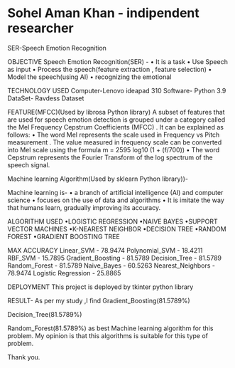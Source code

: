 # Sohel Aman Khan - indipendent researcher
SER-Speech Emotion Recognition
 
OBJECTIVE
Speech Emotion Recognition(SER) -
• It is a task
• Use Speech as input
• Process the speech(feature extraction , 
feature selection)
• Model the speech(using AI)
• recognizing the emotional

TECHNOLOGY USED
Computer-Lenovo ideapad 310
Software- Python 3.9
DataSet- Ravdess Dataset

FEATURE(MFCC)(Used by librosa Python library)
A subset of features that are used for speech emotion detection is grouped under 
a category called the Mel Frequency Cepstrum Coefficients (MFCC) . It can be 
explained as follows:
• The word Mel represents the scale used in Frequency vs Pitch measurement . 
The value measured in frequency scale can be converted into Mel scale using 
the formula m = 2595 log10 (1 + (f/700))
• The word Cepstrum represents the Fourier Transform of the log spectrum of 
the speech signal.

Machine learning Algorithm(Used by sklearn Python library))-

Machine learning is-
• a branch of artificial intelligence (AI) and computer science
• focuses on the use of data and algorithms 
• It is imitate the way that humans learn, gradually improving 
its accuracy.

ALGORITHM USED
•LOGISTIC REGRESSION
•NAIVE BAYES
•SUPPORT VECTOR MACHINES
•K-NEAREST NEIGHBOR
•DECISION TREE
•RANDOM FOREST
•GRADIENT BOOSTING TREE

MAX ACCURACY
Linear_SVM - 78.9474
Polynomial_SVM - 18.4211
RBF_SVM - 15.7895
Gradient_Boosting - 81.5789
Decision_Tree - 81.5789
Random_Forest - 81.5789
Naive_Bayes - 60.5263
Nearest_Neighbors - 78.9474
Logistic Regression - 25.8865

DEPLOYMENT
This project is deployed by tkinter python library

RESULT-
As per my study ,I find Gradient_Boosting(81.5789%)

Decision_Tree(81.5789%)

Random_Forest(81.5789%) as best Machine learning algorithm for this problem.
 My opinion is that this algorithms is suitable for this type of problem.

Thank you.


